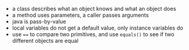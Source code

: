 - a class describes what an object knows and what an object does
- a method uses parameters, a caller passes arguments
- java is pass-by-value
- local variables do not get a default value, only instance variables do
- use `==` to compare two primitives, and use `equals()` to see if two different objects are equal
